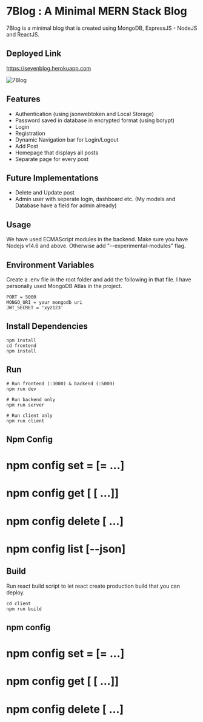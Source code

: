 
# 7Blog : A Minimal MERN Stack Blog

7Blog is a minimal blog that is created using MongoDB, ExpressJS - NodeJS and ReactJS.

## Deployed Link
 https://sevenblog.herokuapp.com
 
![7Blog](https://github.com/rharshit82/7Blog/blob/master/uploads/7blog.png?raw=true)


## Features
- Authentication (using jsonwebtoken and Local Storage)
- Password saved in database in encrypted format (using bcrypt)
- Login
- Registration
- Dynamic Navigation bar for Login/Logout
- Add Post
- Homepage that displays all posts
- Separate page for every post

## Future Implementations
- Delete and Update post
- Admin user with seperate login, dashboard etc. (My models and Database have a field for admin already)

## Usage
We have used ECMAScript modules in the backend. Make sure you have Nodejs v14.6 and above. Otherwise add "--experimental-modules" flag.

## Environment Variables
Create a .env file in the root folder and add the following in that file. I have personally used MongoDB Atlas in the project.
```Environment variables
PORT = 5000
MONGO_URI = your mongodb uri
JWT_SECRET = 'xyz123'
```

## Install Dependencies
```Install Dependencies
npm install
cd frontend
npm install
```
## Run
```
# Run frontend (:3000) & backend (:5000)
npm run dev

# Run backend only
npm run server

# Run client only
npm run client
```
## Npm Config
# npm config set <key>=<value> [<key>=<value> ...]
# npm config get [<key> [<key> ...]]
# npm config delete <key> [<key> ...]
# npm config list [--json]


## Build
Run react build script to let react create production build that you can deploy.

```
cd client
npm run build
```
## npm config
# npm config set <key>=<value> [<key>=<value> ...]
# npm config get [<key> [<key> ...]]
# npm config delete <key> [<key> ...]

